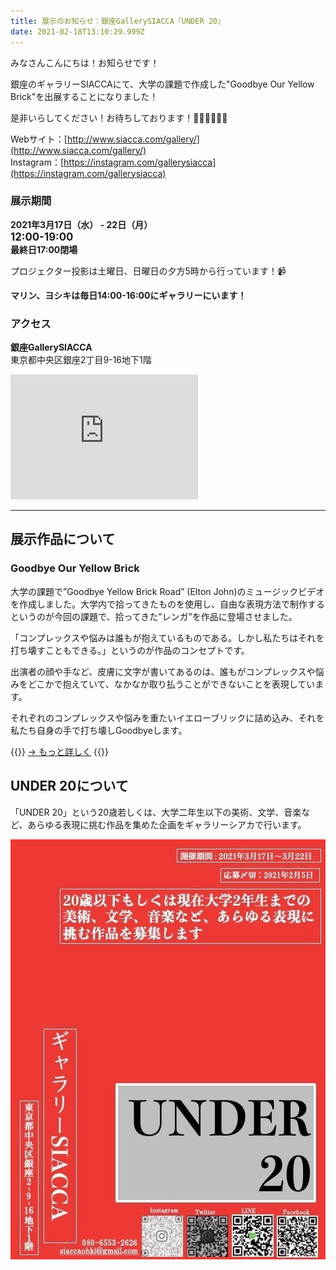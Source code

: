 ```yaml
---
title: 展示のお知らせ：銀座GallerySIACCA『UNDER 20』
date: 2021-02-18T13:10:29.999Z
---
```

みなさんこんにちは！お知らせです！

銀座のギャラリーSIACCAにて、大学の課題で作成した"Goodbye Our Yellow Brick"を出展することになりました！

是非いらしてください！お待ちしております！👩🏻‍🎤👨🏻‍🎤

Webサイト：[http://www.siacca.com/gallery/](http://www.siacca.com/gallery/)<br>
Instagram：[https://instagram.com/gallerysiacca](https://instagram.com/gallerysiacca)

### 展示期間
**2021年3月17日（水） - 22日（月）<br><big>12:00-19:00</big><br>最終日17:00閉場**

プロジェクター投影は土曜日、日曜日の夕方5時から行っています！📹

**マリン、ヨシキは毎日14:00-16:00にギャラリーにいます！**
  
### アクセス
**銀座GallerySIACCA**<br>東京都中央区銀座2丁目9-16地下1階

<iframe class=map src="https://www.google.com/maps/embed?pb=!1m14!1m8!1m3!1d12964.653502648684!2d139.768407!3d35.672979!3m2!1i1024!2i768!4f13.1!3m3!1m2!1s0x0%3A0xbefc63d9459a2d6e!2z44Ku44Oj44Op44Oq44O8IOOCt-OCouOCqw!5e0!3m2!1sja!2sjp!4v1613641694144!5m2!1sja!2sjp" height="200" frameborder="0" allowfullscreen="" aria-hidden="false" tabindex="0" decoding=async loading=lazy>></iframe>

***

## 展示作品について

### Goodbye Our Yellow Brick

大学の課題で”Goodbye Yellow Brick Road” (Elton John)のミュージックビデオを作成しました。大学内で拾ってきたものを使用し、自由な表現方法で制作するというのが今回の課題で、拾ってきた”レンガ”を作品に登場させました。

「コンプレックスや悩みは誰もが抱えているものである。しかし私たちはそれを打ち壊すこともできる。」というのが作品のコンセプトです。

出演者の顔や手など、皮膚に文字が書いてあるのは、誰もがコンプレックスや悩みをどこかで抱えていて、なかなか取り払うことができないことを表現しています。

それぞれのコンプレックスや悩みを重たいイエローブリックに詰め込み、それを私たち自身の手で打ち壊しGoodbyeします。

{{<right>}}
[→ もっと詳しく](https://yellow-mug.com/works/yellow-brick.html)
{{</right>}}

## UNDER 20について

「UNDER 20」という20歳若しくは、大学二年生以下の美術、文学、音楽など、あらゆる表現に挑む作品を集めた企画をギャラリーシアカで行います。

![UNDER20's poster](/static/images/49c42a50-84ac-4b95-b2a5-2459c740bd7a.jpg)